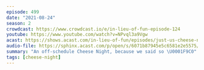```yaml
---
episode: 499
date: "2021-08-24"
season: 2
crowdcast: https://www.crowdcast.io/e/in-lieu-of-fun-episode-124
youtube: https://www.youtube.com/watch?v=NPvql3a9Vgw
acast: https://shows.acast.com/in-lieu-of-fun/episodes/just-us-cheese-night
audio-file: https://sphinx.acast.com/p/open/s/6071b87945e5c6581e2e5575/e/61259dd5e23d630012d6f6aa/media.mp3
summary: "An off-schedule Cheese Night, because we said so \U0001F9C0"
tags: [cheese-night]
---
```

